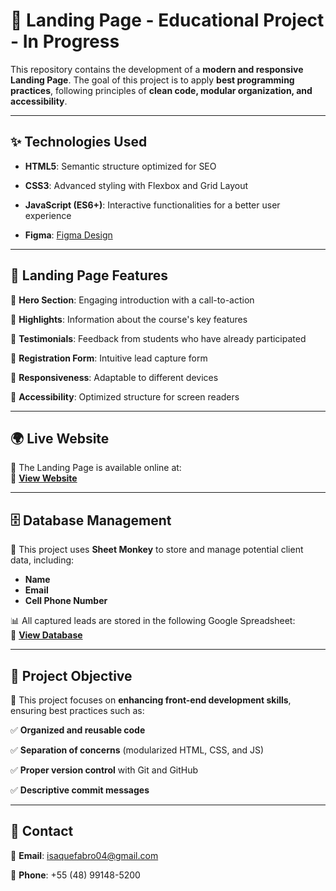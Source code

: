 # 🚀 Landing Page - Educational Project - In Progress  

This repository contains the development of a **modern and responsive Landing Page**. The goal of this project is to apply **best programming practices**, following principles of **clean code, modular organization, and accessibility**.  

---  

## ✨ Technologies Used  

- **HTML5**: Semantic structure optimized for SEO
  
- **CSS3**: Advanced styling with Flexbox and Grid Layout
  
- **JavaScript (ES6+)**: Interactive functionalities for a better user experience
  
- **Figma**: [Figma Design](https://www.figma.com/design/ylM6G4CFlKCNys2uS88VY3/%5BTECH%5D-Case-Mentorias---Landing-Page-DNC-School-(Copy)?node-id=0-1&p=f&t=dqw0KP1sWKGstIfc-0)

---  

## 📌 Landing Page Features  

📌 **Hero Section**: Engaging introduction with a call-to-action  

📌 **Highlights**: Information about the course's key features  

📌 **Testimonials**: Feedback from students who have already participated  

📌 **Registration Form**: Intuitive lead capture form  

📌 **Responsiveness**: Adaptable to different devices  

📌 **Accessibility**: Optimized structure for screen readers  

---  

## 🌍 Live Website  

🚀 The Landing Page is available online at:  
🔗 **[View Website](https://school-landingpage.netlify.app/)**  

---  

## 🗄️ Database Management  

💾 This project uses **Sheet Monkey** to store and manage potential client data, including:  

- **Name**  
- **Email**  
- **Cell Phone Number**  

📊 All captured leads are stored in the following Google Spreadsheet:  
🔗 **[View Database](https://docs.google.com/spreadsheets/d/1M7J_vDk_O3tUbwe7T_RPnj0XOYaXUyrtFmm1VtJx6lg/edit?gid=0#gid=0)**  

---  

## 🎯 Project Objective  

🎯 This project focuses on **enhancing front-end development skills**, ensuring best practices such as:  

✅ **Organized and reusable code** 

✅ **Separation of concerns** (modularized HTML, CSS, and JS)  

✅ **Proper version control** with Git and GitHub  

✅ **Descriptive commit messages**  

---  

## 📩 Contact  

📧 **Email**: isaquefabro04@gmail.com  

📱 **Phone**: +55 (48) 99148-5200
